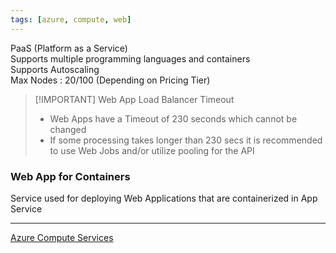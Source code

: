```yaml
---
tags: [azure, compute, web]
---
```


PaaS (Platform as a Service)  
Supports multiple programming languages and containers  
Supports Autoscaling  
Max Nodes : 20/100 (Depending on Pricing Tier)

> [!IMPORTANT] Web App Load Balancer Timeout  
> - Web Apps have a Timeout of 230 seconds which cannot be changed  
> - If some processing takes longer than 230 secs it is recommended to use Web Jobs and/or utilize pooling for the API 

### Web App for Containers

Service used for deploying Web Applications that are containerized in App Service

---

[Azure Compute Services](Azure%20Compute%20Services.md)
